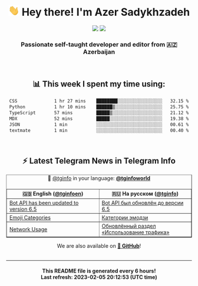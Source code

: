 <div align="center">
	<div>
		<h1>
      <img src="./assets/hi.gif" width="30px"> Hey there! I'm Azer Sadykhzadeh
    </h1>
    <img height="18" src="https://komarev.com/ghpvc/?username=sadykhzadeh&label=Views&color=2081c1&style=flat-square" />
		<a href="https://wakatime.com/@Azer"> <img height="18" src="https://wakatime.com/badge/user/f80ae27a-c328-426f-a381-bc84136e2dd6.svg" /> </a>
    <h3>
      Passionate self-taught developer and editor from 🇦🇿 Azerbaijan
    </h3>
  </div>
  <br>

<h2>📊 This week I spent my time using:</h2>

<!--START_SECTION:waka-->

```text
CSS              1 hr 27 mins    ████████░░░░░░░░░░░░░░░░░   32.15 %
Python           1 hr 10 mins    ██████▒░░░░░░░░░░░░░░░░░░   25.75 %
TypeScript       57 mins         █████▒░░░░░░░░░░░░░░░░░░░   21.12 %
MDX              52 mins         █████░░░░░░░░░░░░░░░░░░░░   19.38 %
JSON             1 min           ░░░░░░░░░░░░░░░░░░░░░░░░░   00.61 %
textmate         1 min           ░░░░░░░░░░░░░░░░░░░░░░░░░   00.40 %
```

<!--END_SECTION:waka-->

<br>

<h2>⚡️ Latest Telegram News in Telegram Info</h2>
  <table border>
		<tr>
			<th width="50%">🇬🇧 English (<a href="https://t.me/tginfoen">@tginfoen</a>)</th>
			<th>🇷🇺 На русском (<a href="https://t.me/tginfo">@tginfo</a>)</th>
		</tr>
		<caption>🚩 <a href="https://t.me/tginfo">@tginfo</a> in your language: <a href="https://t.me/tginfoworld"><b>@tginfoworld</b></a><caption/>
  <tr><td><a href="https://t.me/tginfoen/1609">Bot API has been updated to version 6.5</a></td>
    <td><a href="https://t.me/tginfo/3589">Bot API был обновлён до версии 6.5</a></td></tr><tr><td><a href="https://t.me/tginfoen/1608">Emoji Categories</a></td>
    <td><a href="https://t.me/tginfo/3588">Категории эмодзи</a></td></tr><tr><td><a href="https://t.me/tginfoen/1607">Network Usage</a></td>
    <td><a href="https://t.me/tginfo/3587">Обновлённый раздел «Использование трафика»</a></td></tr>
</table>
We are also available on <a href="https://github.com/tginfo"><b>🐙 GitHub</b></a>!
</div>

<br>
<hr>
<h4 align="center">This README file is generated <b>every 6 hours</b>!</br>Last refresh: <b>2023-02-05 20:12:53 (UTC time)</b></h4>
